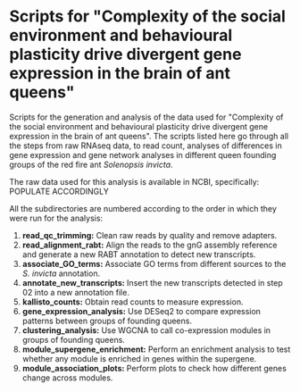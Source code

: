 # Scripts for "Complexity of the social environment and behavioural plasticity drive divergent gene expression in the brain of ant queens"

Scripts for the generation and analysis of the data used for "Complexity of the social environment and behavioural plasticity drive divergent gene expression in the brain of ant queens". The scripts listed here go through all the steps from raw RNAseq data, to read count, analyses of differences in gene expression and gene network analyses in different queen founding groups of the red fire ant *Solenopsis invicta*.

The raw data used for this analysis is available in NCBI, specifically:
POPULATE ACCORDINGLY

All the subdirectories are numbered according to the order in which they were run for the analysis:
1. **read_qc_trimming:** Clean raw reads by quality and remove adapters.
2. **read_alignment_rabt:** Align the reads to the gnG assembly reference and generate a new RABT annotation to detect new transcripts.
3. **associate_GO_terms:** Associate GO terms from different sources to the *S. invicta* annotation.
4. **annotate_new_transcripts:** Insert the new transcripts detected in step 02 into a new annotation file.
5. **kallisto_counts:** Obtain read counts to measure expression.
6. **gene_expression_analysis:** Use DESeq2 to compare expression patterns between groups of founding queens.
7. **clustering_analysis:** Use WGCNA to call co-expression modules in groups of founding queens.
8. **module_supergene_enrichment:** Perform an enrichment analysis to test whether any module is enriched in genes within the supergene.
9. **module_association_plots:** Perform plots to check how different genes change across modules.
